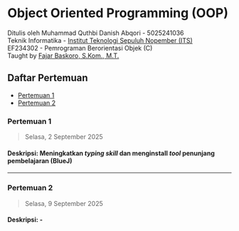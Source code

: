 # Object Oriented Programming (OOP)
Ditulis oleh Muhammad Quthbi Danish Abqori - 5025241036 \
Teknik Informatika - [Institut Teknologi Sepuluh Nopember (ITS)](https://www.its.ac.id/) \
EF234302 - Pemrograman Berorientasi Objek (C) \
Taught by [Fajar Baskoro, S.Kom., M.T.](https://www.its.ac.id/informatika/id/profil-fajar-baskoro/)


## Daftar Pertemuan
- [Pertemuan 1](Pertemuan%201)
- [Pertemuan 2]()

### Pertemuan 1
> Selasa, 2 September 2025

#### Deskripsi: Meningkatkan _typing skill_ dan menginstall _tool_ penunjang pembelajaran (BlueJ)
---

### Pertemuan 2
> Selasa, 9 September 2025

#### Deskripsi: -
